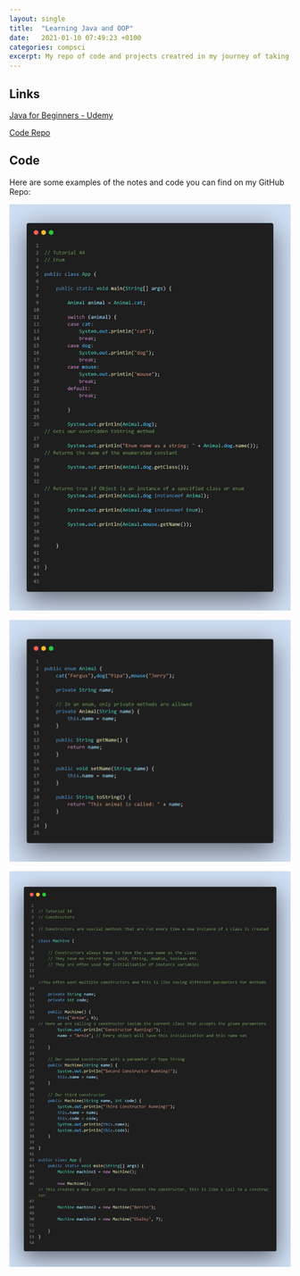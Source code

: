 ```yaml
---
layout: single
title:  "Learning Java and OOP"
date:   2021-01-10 07:49:23 +0100
categories: compsci
excerpt: My repo of code and projects creatred in my journey of taking a 16 hour intensive OOP course.
---
```


## Links

[Java for Beginners - Udemy](https://www.udemy.com/course/java-tutorial/)

[Code Repo](https://github.com/71xn/learning-java)

## Code

Here are some examples of the notes and code you can find on my GitHub Repo:

![](/images/java/java-code-1.png)

![](/images/java/java-code-2.png)

![](/images/java/java-code-3.png)